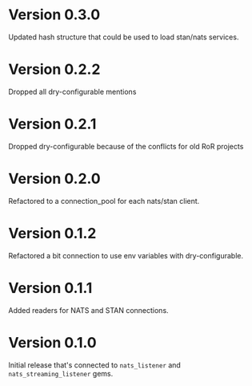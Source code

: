 # Version 0.3.0

Updated hash structure that could be used to load stan/nats services. 

# Version 0.2.2

Dropped all dry-configurable mentions

# Version 0.2.1

Dropped dry-configurable because of the conflicts for old RoR projects

# Version 0.2.0

Refactored to a connection_pool for each nats/stan client.

# Version 0.1.2

Refactored a bit connection to use env variables with dry-configurable.

# Version 0.1.1

Added readers for NATS and STAN connections.

# Version 0.1.0

Initial release that's connected to `nats_listener` and `nats_streaming_listener` gems.